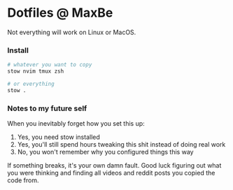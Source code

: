 # Dotfiles @ MaxBe

Not everything will work on Linux or MacOS.

### Install

```bash
# whatever you want to copy
stow nvim tmux zsh

# or everything
stow .
```

### Notes to my future self


When you inevitably forget how you set this up:

1. Yes, you need stow installed
2. Yes, you'll still spend hours tweaking this shit instead of doing real work
3. No, you won't remember why you configured things this way

If something breaks, it's your own damn fault. Good luck figuring out what you were thinking and finding all videos and reddit posts you copied the code from. 
